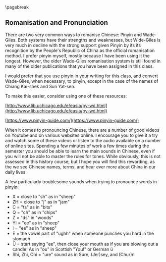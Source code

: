 \pagebreak

## Romanisation and Pronunciation

There are two very common ways to romanise Chinese: Pinyin and Wade-Giles. Both systems have their strengths and weaknesses, but Wide-Giles is very much in decline with the strong support given Pinyin by its its recognition by the People's Republic of China as the official romanisation method. I prefer pinyin myself, mostly because I have been using it the longest. However, the older Wade-Giles romanisation system is still found in many of the older publications that you have been assigned in this class. 

I would prefer that you use pinyin in your writing for this class, and convert Wade-Giles, when necessary, to pinyin, except in the case of the names of Chiang Kai-shek and Sun Yat-sen. 

To make this easier, consider using one of these resources:

[http://www.lib.uchicago.edu/e/easia/py-wd.html](http://www.lib.uchicago.edu/e/easia/py-wd.html)

[https://www.pinyin-guide.com/](https://www.pinyin-guide.com/)

When it comes to pronouncing Chinese, there are a number of good videos on Youtube and on various websites online. I encourage you to give it a try and watch some of these videos or listen to the audio available on a number of online sites. Spending a few minutes of work a few times during the semester you should be able to learn the main sounds in Chinese, even if you will not be able to master the rules for tones.  While obviously, this is not assessed in this history course, but I hope you will find this rewarding, as the we see Chinese names, terms, and hear ever more about China in our daily lives.

A few particularly troublesome sounds when trying to pronounce words in pinyin:

* X = close to "sh" as in "sheep"
* ZH = close to "j" as in "jam"
* C = "ts" as in "bits"
* Q = "ch" as in "chips"
* Z = "ds" in "woods"
* YI = "ee" as in "sheep"
* I = "ee" as in "sheep"
* E = the vowel part of "ughh" when someone punches you hard in the stomach
* Ü = start saying "ee", then close your mouth as if you are blowing out a candle. As in "ou" in Scottish "You!" or German ü
* Shi, Zhi, Chi = "ure" sound as in Sure, (Jer)sey, and (Chur)n

